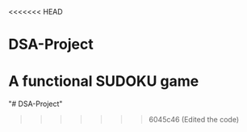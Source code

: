 <<<<<<< HEAD
# DSA-Project
A functional SUDOKU game
=======
"# DSA-Project" 
>>>>>>> 6045c46 (Edited the code)

